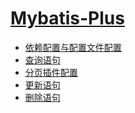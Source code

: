 # [Mybatis-Plus](https://baomidou.gitee.io/mybatis-plus-doc/)

- <a href="./依赖配置.md">依赖配置与配置文件配置</a>
- <a href="./查询语句.md">查询语句</a>
- <a href="./分页插件配置.md">分页插件配置</a>
- <a href="./更新语句.md">更新语句</a>
- <a href="./更新语句.md">删除语句</a>